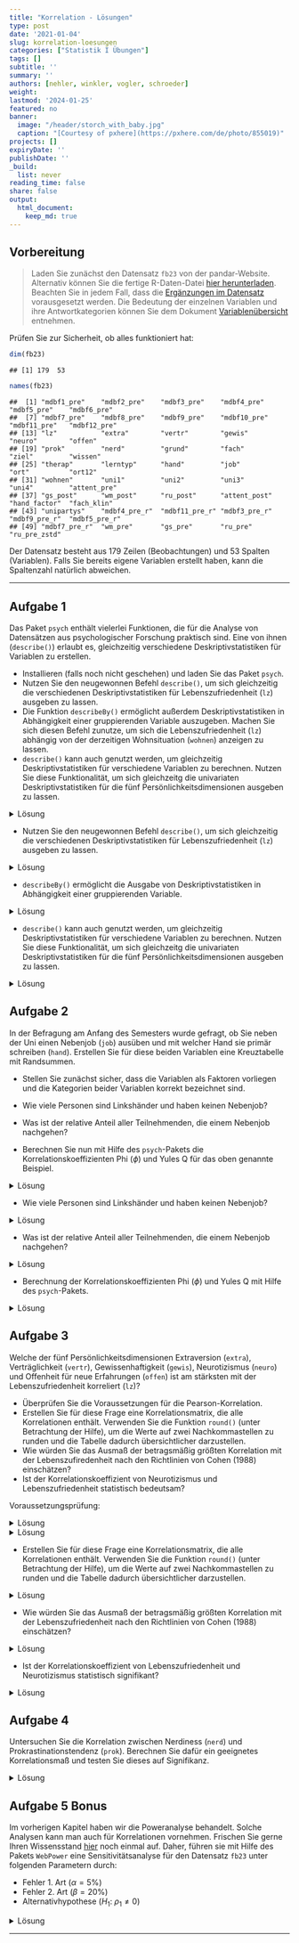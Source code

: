 ```yaml
---
title: "Korrelation - Lösungen" 
type: post
date: '2021-01-04' 
slug: korrelation-loesungen 
categories: ["Statistik I Übungen"] 
tags: [] 
subtitle: ''
summary: '' 
authors: [nehler, winkler, vogler, schroeder] 
weight: 
lastmod: '2024-01-25'
featured: no
banner:
  image: "/header/storch_with_baby.jpg"
  caption: "[Courtesy of pxhere](https://pxhere.com/de/photo/855019)"
projects: []
expiryDate: ''
publishDate: ''
_build:
  list: never
reading_time: false
share: false
output:
  html_document:
    keep_md: true
---
```


## Vorbereitung



> Laden Sie zunächst den Datensatz `fb23` von der pandar-Website. Alternativ können Sie die fertige R-Daten-Datei [<i class="fas fa-download"></i> hier herunterladen](/daten/fb23.rda). Beachten Sie in jedem Fall, dass die [Ergänzungen im Datensatz](/lehre/statistik-i/korrelation/#prep) vorausgesetzt werden. Die Bedeutung der einzelnen Variablen und ihre Antwortkategorien können Sie dem Dokument [Variablenübersicht](/lehre/statistik-i/variablen.pdf) entnehmen.

Prüfen Sie zur Sicherheit, ob alles funktioniert hat: 


```r
dim(fb23)
```

```
## [1] 179  53
```

```r
names(fb23)
```

```
##  [1] "mdbf1_pre"    "mdbf2_pre"    "mdbf3_pre"    "mdbf4_pre"    "mdbf5_pre"    "mdbf6_pre"   
##  [7] "mdbf7_pre"    "mdbf8_pre"    "mdbf9_pre"    "mdbf10_pre"   "mdbf11_pre"   "mdbf12_pre"  
## [13] "lz"           "extra"        "vertr"        "gewis"        "neuro"        "offen"       
## [19] "prok"         "nerd"         "grund"        "fach"         "ziel"         "wissen"      
## [25] "therap"       "lerntyp"      "hand"         "job"          "ort"          "ort12"       
## [31] "wohnen"       "uni1"         "uni2"         "uni3"         "uni4"         "attent_pre"  
## [37] "gs_post"      "wm_post"      "ru_post"      "attent_post"  "hand_factor"  "fach_klin"   
## [43] "unipartys"    "mdbf4_pre_r"  "mdbf11_pre_r" "mdbf3_pre_r"  "mdbf9_pre_r"  "mdbf5_pre_r" 
## [49] "mdbf7_pre_r"  "wm_pre"       "gs_pre"       "ru_pre"       "ru_pre_zstd"
```

Der Datensatz besteht aus 179 Zeilen (Beobachtungen) und 53 Spalten (Variablen). Falls Sie bereits eigene Variablen erstellt haben, kann die Spaltenzahl natürlich abweichen.


***

## Aufgabe 1

Das Paket `psych` enthält vielerlei Funktionen, die für die Analyse von Datensätzen aus psychologischer Forschung praktisch sind. Eine von ihnen (`describe()`) erlaubt es, gleichzeitig verschiedene Deskriptivstatistiken für Variablen zu erstellen.

  * Installieren (falls noch nicht geschehen) und laden Sie das Paket `psych`.
  * Nutzen Sie den neugewonnen Befehl `describe()`, um sich gleichzeitig die verschiedenen Deskriptivstatistiken für Lebenszufriedenheit (`lz`) ausgeben zu lassen.
  * Die Funktion `describeBy()` ermöglicht außerdem Deskriptivstatistiken in Abhängigkeit einer gruppierenden Variable auszugeben. Machen Sie sich diesen Befehl zunutze, um sich die Lebenszufriedenheit (`lz`) abhängig von der derzeitigen Wohnsituation (`wohnen`) anzeigen zu lassen.
  * `describe()` kann auch genutzt werden, um gleichzeitig Deskriptivstatistiken für verschiedene Variablen zu berechnen. Nutzen Sie diese Funktionalität, um sich gleichzeitg die univariaten Deskriptivstatistiken für die fünf Persönlichkeitsdimensionen ausgeben zu lassen.

<details>

<summary>Lösung</summary>


```r
# Paket installieren
install.packages('psych')
```


```r
# Paket laden
library(psych)
```

</details>

-   Nutzen Sie den neugewonnen Befehl `describe()`, um sich gleichzeitig die verschiedenen Deskriptivstatistiken für Lebenszufriedenheit (`lz`) ausgeben zu lassen.

<details>

<summary>Lösung</summary>


```r
describe(fb23$lz)
```

```
##    vars   n mean   sd median trimmed  mad min max range  skew kurtosis   se
## X1    1 177 5.12 1.05    5.4    5.19 0.89 1.4   7   5.6 -0.75     0.58 0.08
```

</details>

-   `describeBy()` ermöglicht die Ausgabe von Deskriptivstatistiken in Abhängigkeit einer gruppierenden Variable.

<details>

<summary>Lösung</summary>


```r
describeBy(fb23$lz, group = fb23$wohnen)
```

```
## 
##  Descriptive statistics by group 
## group: WG
##    vars  n mean   sd median trimmed  mad min max range  skew kurtosis   se
## X1    1 55 5.11 1.09    5.2    5.19 0.89 1.4   7   5.6 -0.83     0.94 0.15
## ------------------------------------------------------------------------- 
## group: bei Eltern
##    vars  n mean   sd median trimmed  mad min max range  skew kurtosis   se
## X1    1 40 5.04 1.03    5.2    5.14 0.89 1.6   7   5.4 -1.01     1.52 0.16
## ------------------------------------------------------------------------- 
## group: alleine
##    vars  n mean   sd median trimmed  mad min max range  skew kurtosis   se
## X1    1 44  5.2 0.99    5.2    5.22 1.19 2.6 6.8   4.2 -0.24    -0.41 0.15
## ------------------------------------------------------------------------- 
## group: sonstiges
##    vars  n mean   sd median trimmed  mad min max range  skew kurtosis   se
## X1    1 25 5.07 1.08    5.4    5.16 0.89 2.6 6.4   3.8 -0.81    -0.65 0.22
```

</details>

-   `describe()` kann auch genutzt werden, um gleichzeitig Deskriptivstatistiken für verschiedene Variablen zu berechnen. Nutzen Sie diese Funktionalität, um sich gleichzeitg die univariaten Deskriptivstatistiken für die fünf Persönlichkeitsdimensionen ausgeben zu lassen.

<details>

<summary>Lösung</summary>


```r
describe(fb23[,c("extra","vertr","gewis","neuro","offen")])
```

```
##       vars   n mean   sd median trimmed  mad min max range  skew kurtosis   se
## extra    1 179 3.27 0.91    3.0    3.28 0.74 1.0   5   4.0 -0.08    -0.64 0.07
## vertr    2 178 3.46 0.82    3.5    3.49 0.74 1.0   5   4.0 -0.26    -0.18 0.06
## gewis    3 179 3.53 0.77    3.5    3.54 0.74 1.5   5   3.5 -0.13    -0.51 0.06
## neuro    4 179 3.35 0.98    3.5    3.37 0.74 1.0   5   4.0 -0.19    -0.68 0.07
## offen    5 179 3.74 0.93    4.0    3.79 1.48 1.5   5   3.5 -0.34    -0.79 0.07
```

</details>



## Aufgabe 2

In der Befragung am Anfang des Semesters wurde gefragt, ob Sie neben der Uni einen Nebenjob (`job`) ausüben und mit welcher Hand sie primär schreiben (`hand`). Erstellen Sie für diese beiden Variablen eine Kreuztabelle mit Randsummen.

  * Stellen Sie zunächst sicher, dass die Variablen als Faktoren vorliegen und die Kategorien beider Variablen korrekt bezeichnet sind. 
  * Wie viele Personen sind Linkshänder und haben keinen Nebenjob? 
  * Was ist der relative Anteil aller Teilnehmenden, die einem Nebenjob nachgehen?

  * Berechnen Sie nun mit Hilfe des `psych`-Pakets die Korrelationskoeffizienten Phi ($\phi$) und Yules Q für das oben genannte Beispiel.
  
<details>

<summary>Lösung</summary>

Zunächst können wir überprüfen, ob die Variablen als Faktor vorliegen.


```r
#Labels
is.factor(fb23$job)
```

```
## [1] TRUE
```

```r
is.factor(fb23$hand)
```

```
## [1] FALSE
```

Wenn Sie die Datensatzvorbereitung aus dem Skript kopiert haben, sollte die Variable `job` bereits ein Faktor sein.
Die Variable `hand` jedoch nicht. Dies müssen wir ändern.


```r
fb23$hand <- factor(fb23$hand,
                    levels = c(1, 2),
                    labels = c("links", "rechts"))
```

Für den Fall, dass die Variable `job` noch nicht als Faktor im Datensatz vorliegt, kann folgender Code durchgeführt werden. Achten Sie aber drauf, dass dieser Befehl auf eine Variable nicht angewendet werden sollte, wenn diese bereits ein Faktor ist. Ansonsten kommt es zu dem Fehler, dass die Variable keine Informationen mehr enthält.


```r
fb23$job <- factor(fb23$job, levels = c(1, 2),
  labels = c('nein', 'ja'))
```

Die Variablen sehen dann folgendermaßen aus.


```r
str(fb23$job)
```

```
##  Factor w/ 2 levels "nein","ja": 1 1 1 1 2 2 NA 2 1 2 ...
```

```r
str(fb23$hand)
```

```
##  Factor w/ 2 levels "links","rechts": 2 2 2 2 2 2 NA 2 1 2 ...
```

</details>

-   Wie viele Personen sind Linkshänder und haben keinen Nebenjob?

<details>

<summary>Lösung</summary>


```r
# Kreuztabelle absolut
tab <- table(fb23$hand, fb23$job)
addmargins(tab)
```

```
##         
##          nein  ja Sum
##   links    12   7  19
##   rechts   84  73 157
##   Sum      96  80 176
```

12 Personen schreiben primär mit der linken Hand und haben keinen Nebenjob.

</details>

-   Was ist der relative Anteil aller Teilnehmenden, die einem Nebenjob nachgehen?

<details>

<summary>Lösung</summary>


```r
# Relative Häufigkeiten, mit Randsummen
addmargins(prop.table(tab))
```

```
##         
##                nein         ja        Sum
##   links  0.06818182 0.03977273 0.10795455
##   rechts 0.47727273 0.41477273 0.89204545
##   Sum    0.54545455 0.45454545 1.00000000
```

45.45% aller Teilnehmenden gehen keiner Nebentätigkeit nach.

</details>

-   Berechnung der Korrelationskoeffizienten Phi ($\phi$) und Yules Q mit Hilfe des `psych`-Pakets.

<details>

<summary>Lösung</summary>


```r
phi(tab, digits = 3)
```

```
## [1] 0.06
```

```r
Yule(tab) |> round(digits = 3) #da die Yule()-Funktion nicht direkt runden kann geben wir das Ergebnis an die round()-Funktion weiter
```

```
## [1] 0.197
```

Beide Koeffizienten sprechen für eine wenn überhaupt schwache Korrelation.

</details>


## Aufgabe 3

Welche der fünf Persönlichkeitsdimensionen Extraversion (`extra`), Verträglichkeit (`vertr`), Gewissenhaftigkeit (`gewis`), Neurotizismus (`neuro`) und Offenheit für neue Erfahrungen (`offen`) ist am stärksten mit der Lebenszufriedenheit korreliert (`lz`)?

  * Überprüfen Sie die Voraussetzungen für die Pearson-Korrelation.
  * Erstellen Sie für diese Frage eine Korrelationsmatrix, die alle Korrelationen enthält. Verwenden Sie die Funktion `round()` (unter Betrachtung der Hilfe), um die Werte auf zwei Nachkommastellen zu runden und die Tabelle dadurch übersichtlicher darzustellen.
  * Wie würden Sie das Ausmaß der betragsmäßig größten Korrelation mit der Lebenszufiredenheit nach den Richtlinien von Cohen (1988) einschätzen?
  * Ist der Korrelationskoeffizient von Neurotizismus und Lebenszufriedenheit statistisch bedeutsam?


Voraussetzungsprüfung:

<details>

<summary>Lösung</summary>

**Voraussetzungen Pearson-Korrelation:**

1.  Skalenniveau: intervallskalierte Daten $\rightarrow$ ok\
2.  Linearität: Zusammenhang muss linear sein $\rightarrow$ Grafische überprüfung (Scatterplot)


```r
# Scatterplot
plot(fb23$extra, fb23$lz, 
  xlim = c(0, 6), ylim = c(0, 7), pch = 19)
```

![](/lehre/statistik-i/korrelation-loesungen_files/figure-html/unnamed-chunk-15-1.png)<!-- -->

```r
plot(fb23$vertr, fb23$lz, 
  xlim = c(0, 6), ylim = c(0, 7), pch = 19)
```

![](/lehre/statistik-i/korrelation-loesungen_files/figure-html/unnamed-chunk-15-2.png)<!-- -->

```r
plot(fb23$gewis, fb23$lz, 
  xlim = c(0, 6), ylim = c(0, 7), pch = 19)
```

![](/lehre/statistik-i/korrelation-loesungen_files/figure-html/unnamed-chunk-15-3.png)<!-- -->

```r
plot(fb23$neuro, fb23$lz, 
  xlim = c(0, 6), ylim = c(0, 7), pch = 19)
```

![](/lehre/statistik-i/korrelation-loesungen_files/figure-html/unnamed-chunk-15-4.png)<!-- -->

```r
plot(fb23$offen, fb23$lz, 
  xlim = c(0, 6), ylim = c(0, 7), pch = 19)
```

![](/lehre/statistik-i/korrelation-loesungen_files/figure-html/unnamed-chunk-15-5.png)<!-- -->

Die fünf Scatterplots lassen allesamt auf einen linearen Zusammenhang zwischen den Variablen schließen.

</details>

<details>

<summary>Lösung</summary>

3.  Normalverteilung $\rightarrow$ QQ-Plot, Histogramm oder Shapiro-Wilk-Test


```r
#QQ
qqnorm(fb23$extra)
qqline(fb23$extra)
```

![](/lehre/statistik-i/korrelation-loesungen_files/figure-html/unnamed-chunk-16-1.png)<!-- -->

```r
qqnorm(fb23$vertr)
qqline(fb23$vertr)
```

![](/lehre/statistik-i/korrelation-loesungen_files/figure-html/unnamed-chunk-16-2.png)<!-- -->

```r
qqnorm(fb23$gewis)
qqline(fb23$gewis)
```

![](/lehre/statistik-i/korrelation-loesungen_files/figure-html/unnamed-chunk-16-3.png)<!-- -->

```r
qqnorm(fb23$neuro)
qqline(fb23$neuro)
```

![](/lehre/statistik-i/korrelation-loesungen_files/figure-html/unnamed-chunk-16-4.png)<!-- -->

```r
qqnorm(fb23$offen)
qqline(fb23$offen)
```

![](/lehre/statistik-i/korrelation-loesungen_files/figure-html/unnamed-chunk-16-5.png)<!-- -->

```r
qqnorm(fb23$lz)
qqline(fb23$lz)
```

![](/lehre/statistik-i/korrelation-loesungen_files/figure-html/unnamed-chunk-16-6.png)<!-- -->

```r
#Histogramm
hist(fb23$extra, prob = TRUE, ylim = c(0, 1))
curve(dnorm(x, mean = mean(fb23$extra, na.rm = TRUE), sd = sd(fb23$extra, na.rm = TRUE)), col = "#00618F", add = TRUE)  
```

![](/lehre/statistik-i/korrelation-loesungen_files/figure-html/unnamed-chunk-16-7.png)<!-- -->

```r
hist(fb23$vertr, prob = TRUE, ylim = c(0, 1))
curve(dnorm(x, mean = mean(fb23$vertr, na.rm = TRUE), sd = sd(fb23$vertr, na.rm = TRUE)), col = "#00618F", add = TRUE)  
```

![](/lehre/statistik-i/korrelation-loesungen_files/figure-html/unnamed-chunk-16-8.png)<!-- -->

```r
hist(fb23$gewis, prob = TRUE, ylim = c(0, 1))
curve(dnorm(x, mean = mean(fb23$gewis, na.rm = TRUE), sd = sd(fb23$gewis, na.rm = TRUE)), col = "#00618F", add = TRUE)  
```

![](/lehre/statistik-i/korrelation-loesungen_files/figure-html/unnamed-chunk-16-9.png)<!-- -->

```r
hist(fb23$neuro, prob = TRUE, ylim = c(0, 1))
curve(dnorm(x, mean = mean(fb23$neuro, na.rm = TRUE), sd = sd(fb23$neuro, na.rm = TRUE)), col = "#00618F", add = TRUE)  
```

![](/lehre/statistik-i/korrelation-loesungen_files/figure-html/unnamed-chunk-16-10.png)<!-- -->

```r
hist(fb23$offen, prob = TRUE, ylim = c(0, 1))
curve(dnorm(x, mean = mean(fb23$offen, na.rm = TRUE), sd = sd(fb23$offen, na.rm = TRUE)), col = "#00618F", add = TRUE)  
```

![](/lehre/statistik-i/korrelation-loesungen_files/figure-html/unnamed-chunk-16-11.png)<!-- -->

```r
hist(fb23$lz, prob = TRUE, ylim = c(0, 1))
curve(dnorm(x, mean = mean(fb23$lz, na.rm = TRUE), sd = sd(fb23$lz, na.rm = TRUE)), col = "#00618F", add = TRUE)  
```

![](/lehre/statistik-i/korrelation-loesungen_files/figure-html/unnamed-chunk-16-12.png)<!-- -->

```r
#Shapiro
shapiro.test(fb23$extra)
```

```
## 
## 	Shapiro-Wilk normality test
## 
## data:  fb23$extra
## W = 0.96277, p-value = 0.0001067
```

```r
shapiro.test(fb23$vertr)
```

```
## 
## 	Shapiro-Wilk normality test
## 
## data:  fb23$vertr
## W = 0.95626, p-value = 2.466e-05
```

```r
shapiro.test(fb23$gewis)
```

```
## 
## 	Shapiro-Wilk normality test
## 
## data:  fb23$gewis
## W = 0.95577, p-value = 2.097e-05
```

```r
shapiro.test(fb23$neuro)
```

```
## 
## 	Shapiro-Wilk normality test
## 
## data:  fb23$neuro
## W = 0.9603, p-value = 5.928e-05
```

```r
shapiro.test(fb23$offen)
```

```
## 
## 	Shapiro-Wilk normality test
## 
## data:  fb23$offen
## W = 0.93418, p-value = 2.776e-07
```

```r
shapiro.test(fb23$lz)
```

```
## 
## 	Shapiro-Wilk normality test
## 
## data:  fb23$lz
## W = 0.96084, p-value = 7.429e-05
```

$p < \alpha$ $\rightarrow$ H1: Normalverteilung kann für alle Variablen nicht angenommen werden. Somit ist diese Voraussetzung für alle Variablen verletzt. Daher sollten wir fortlaufend die Rangkorrelation nach Spearman nutzen.

</details>

-   Erstellen Sie für diese Frage eine Korrelationsmatrix, die alle Korrelationen enthält. Verwenden Sie die Funktion `round()` (unter Betrachtung der Hilfe), um die Werte auf zwei Nachkommastellen zu runden und die Tabelle dadurch übersichtlicher darzustellen.

<details>
<summary>Lösung</summary>


```r
# Korrelationstabelle erstellen und runden
cor_mat <- round(cor(fb23[,c('lz', 'extra', 'vertr', 'gewis', 'neuro', 'offen')],
                     use = 'pairwise',
                     method = 'spearman'),2)
cor_mat
```

```
##          lz extra vertr gewis neuro offen
## lz     1.00  0.33  0.15  0.16 -0.23 -0.04
## extra  0.33  1.00 -0.02  0.08 -0.36  0.12
## vertr  0.15 -0.02  1.00 -0.01  0.15 -0.13
## gewis  0.16  0.08 -0.01  1.00 -0.02  0.11
## neuro -0.23 -0.36  0.15 -0.02  1.00 -0.02
## offen -0.04  0.12 -0.13  0.11 -0.02  1.00
```


</details>

-   Wie würden Sie das Ausmaß der betragsmäßig größten Korrelation mit der Lebenszufriedenheit nach den Richtlinien von Cohen (1988) einschätzen?

<details>

<summary>Lösung</summary>

Die betragsmäßig größte Korrelation mit der Lebenszufriedenheit hat die Extraversion. Nach den Richtlinien ist diese mit 0.33 einem positiven mittleren Effekt, der ungefähr 0.3 beträgt, zuzuordnen.

</details>

-   Ist der Korrelationskoeffizient von Lebenszufriedenheit und Neurotizismus statistisch signifikant?

<details>

<summary>Lösung</summary>


```r
cor.test(fb23$lz, fb23$neuro, 
         alternative = "two.sided", 
         method = "spearman",       
         use = "pairwise") 
```

```
## Warning in cor.test.default(fb23$lz, fb23$neuro, alternative = "two.sided", : Cannot compute
## exact p-value with ties
```

```
## 
## 	Spearman's rank correlation rho
## 
## data:  fb23$lz and fb23$neuro
## S = 1136540, p-value = 0.002093
## alternative hypothesis: true rho is not equal to 0
## sample estimates:
##        rho 
## -0.2297879
```

$p < \alpha$ $\rightarrow$ H1. Die Korrelation ist mit einer Irrtumswahrscheinlichkeit von 5% signifikant von 0 verschieden.

</details>

## Aufgabe 4

Untersuchen Sie die Korrelation zwischen Nerdiness (`nerd`) und Prokrastinationstendenz (`prok`). Berechnen Sie dafür ein geeignetes Korrelationsmaß und testen Sie dieses auf Signifikanz.

<details>

<summary>Lösung</summary>

Um das geeignete Korrelationsmaß zu bestimmen überprüfen wir zunächst die Vorrausetzungen der Pearson-Korrelation:

1.  Skalenniveau: intervallskalierte Daten $\rightarrow$ ok\
2.  Linearität: Zusammenhang muss linear sein $\rightarrow$ Grafische überprüfung (Scatterplot)


```r
# Scatterplot
plot(fb23$nerd, fb23$prok, 
  xlim = c(0, 6), ylim = c(0, 7), pch = 19)
```

![](/lehre/statistik-i/korrelation-loesungen_files/figure-html/unnamed-chunk-19-1.png)<!-- -->

Es ist kein klarer linearer Zusammenhang zwischen `nerd` und `prok` zu erkennen.
Gleichzeitig ist keine andere Art des Zusammenhangs (polynomial, exponentiell etc.) offensichtlich. Daher gehen wir für diese Aufgabe, um im Rahmen des Erstsemester Statistik Praktikums zu bleiben, davon aus dass die Vorraussetzung der Linearität erfüllt ist.  

3.  Normalverteilung $\rightarrow$ QQ-Plot, Histogramm oder Shapiro-Wilk Test


```r
#Car-Paket laden
library(car)
```


```r
#QQ-Plot
qqPlot(fb23$nerd)
```

![](/lehre/statistik-i/korrelation-loesungen_files/figure-html/unnamed-chunk-21-1.png)<!-- -->

```
## [1] 25 74
```

```r
qqPlot(fb23$prok)
```

![](/lehre/statistik-i/korrelation-loesungen_files/figure-html/unnamed-chunk-21-2.png)<!-- -->

```
## [1] 91 19
```

```r
#Histogramm
hist(fb23$nerd, prob = TRUE, ylim = c(0, 1))
curve(dnorm(x, mean = mean(fb23$nerd, na.rm = TRUE), sd = sd(fb23$nerd, na.rm = TRUE)), col = "#00618F", add = TRUE)  
```

![](/lehre/statistik-i/korrelation-loesungen_files/figure-html/unnamed-chunk-21-3.png)<!-- -->

```r
hist(fb23$prok, prob = TRUE, ylim = c(0, 1))
curve(dnorm(x, mean = mean(fb23$prok, na.rm = TRUE), sd = sd(fb23$prok, na.rm = TRUE)), col = "#00618F", add = TRUE)
```

![](/lehre/statistik-i/korrelation-loesungen_files/figure-html/unnamed-chunk-21-4.png)<!-- -->

```r
#Shapiro-Wilk Test
shapiro.test(fb23$nerd) #nicht signifikant
```

```
## 
## 	Shapiro-Wilk normality test
## 
## data:  fb23$nerd
## W = 0.99184, p-value = 0.4097
```

```r
shapiro.test(fb23$prok) #knapp signifikant
```

```
## 
## 	Shapiro-Wilk normality test
## 
## data:  fb23$prok
## W = 0.98435, p-value = 0.04279
```

Auf Basis der zwei graphischen und dem inferenzstatistischen Verfahren kommen wir zum Schluss das beide Variablen normalverteilt vorliegen, auch wenn der Shapiro-Wilk Test für `prok` signifikant ausfällt. 
Hier lässt sich auch mit dem *zentralen Grenzwertsatz* argumentieren. Als Faustregel gilt hiernach $n > 30 \rightarrow$ normalverteilt.

Somit kommen wir zum Schluss das die Pearson-Korrelation hier das richtige Korrelationsmaß ist.
Falls Sie für ihre Berechnung jedoch die Normalverteilungsannahme verworfen haben und mit Spearman gerechnet haben ist dies auch ok.


```r
cor.test(fb23$nerd, fb23$prok,
         alternative = "two.sided",
         method = "pearson",
         use = "pairwise")
```

```
## 
## 	Pearson's product-moment correlation
## 
## data:  fb23$nerd and fb23$prok
## t = 0.19556, df = 177, p-value = 0.8452
## alternative hypothesis: true correlation is not equal to 0
## 95 percent confidence interval:
##  -0.1322599  0.1610227
## sample estimates:
##        cor 
## 0.01469751
```

```r
cor.test(fb23$nerd, fb23$prok,
                        alternative = "two.sided",
                        method = "spearman",
                        use = "pairwise")
```

```
## Warning in cor.test.default(fb23$nerd, fb23$prok, alternative = "two.sided", : Cannot compute
## exact p-value with ties
```

```
## 
## 	Spearman's rank correlation rho
## 
## data:  fb23$nerd and fb23$prok
## S = 907096, p-value = 0.4976
## alternative hypothesis: true rho is not equal to 0
## sample estimates:
##        rho 
## 0.05101605
```


```
## Warning in cor.test.default(fb23$nerd, fb23$prok, alternative = "two.sided", : Cannot compute
## exact p-value with ties
```

Sowohl die Pearson-Korrelation (p = 0.8451798) als auch Spearman-Rangkorrelation (p = 0.4976397) sind nicht signifikant von 0 verschieden. 

</details>

## Aufgabe 5 Bonus

Im vorherigen Kapitel haben wir die Poweranalyse behandelt. Solche Analysen kann man auch für Korrelationen vornehmen. Frischen Sie gerne Ihren Wissensstand [hier](/lehre/statistik-i/simulation-poweranalyse/) noch einmal auf.
Daher, führen sie mit Hilfe des Pakets `WebPower` eine Sensitivitätsanalyse für den Datensatz `fb23` unter folgenden Parametern durch:

  * Fehler 1. Art ($\alpha = 5\%$)
  * Fehler 2. Art ($\beta = 20\%$)
  * Alternativhypothese ($H_1$: $\rho_1 \neq 0$)
  
<details>

<summary>Lösung</summary>

Bei einer Sensitivitätsanalyse interessiert uns wie stark ein Effekt sein muss damit wir ihn gegeben der Stichprobengröße (n) und $\alpha$-Fehlerniveau mit einer Wahrscheinlichkeit (Power = 1 - $\beta$) finden.
Einfach gesagt, gesucht ist die aufdeckbare Effektstärke.
Außerdem sind Korrelationen ihre eigenen Effektgrößen, daher müssen wir nicht noch etwa Cohens d berechnen.


```r
library(WebPower)
```


```r
wp.correlation(n = nrow(fb23),            
               r = NULL,                  #gesucht
               power = 0.8,               #Power = 1 - Beta
               alternative = "two.sided") #leitet sich aus der H1 ab
```

```
## Power for correlation
## 
##       n         r alpha power
##     179 0.2075271  0.05   0.8
## 
## URL: http://psychstat.org/correlation
```



Gegeben es gibt eine von null verschiedene (signifikante) Pearson-Korrelation muss diese mindestens 0.208 groß sein, damit wir diese mit einer Power von 80%, auf einem $alpha$-Fehlerniveau von 5% in unserem Datensatz, mit n = 179 finden könnten.

</details>


***
